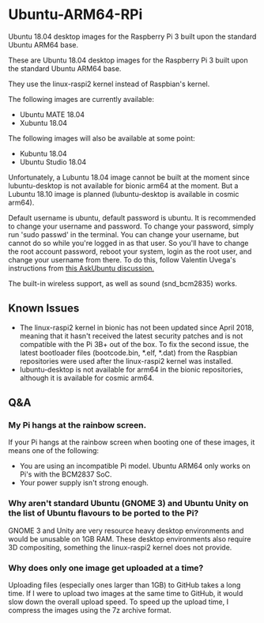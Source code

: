 # Ubuntu-ARM64-RPi
Ubuntu 18.04 desktop images for the Raspberry Pi 3 built upon the standard Ubuntu ARM64 base.

These are Ubuntu 18.04 desktop images for the Raspberry Pi 3 built upon the standard Ubuntu ARM64 base.

They use the linux-raspi2 kernel instead of Raspbian's kernel. 

The following images are currently available:

* Ubuntu MATE 18.04
* Xubuntu 18.04

The following images will also be available at some point:

* Kubuntu 18.04
* Ubuntu Studio 18.04

Unfortunately, a Lubuntu 18.04 image cannot be built at the moment since lubuntu-desktop is not available for bionic arm64 at the moment. But a Lubuntu 18.10 image is planned (lubuntu-desktop is available in cosmic arm64).

Default username is ubuntu, default password is ubuntu. It is recommended to change your username and password. To change your password, simply run 'sudo passwd' in the terminal. You can change your username, but cannot do so while you're logged in as that user. So you'll have to change the root account password, reboot your system, login as the root user, and change your username from there. To do this, follow Valentin Uvega's instructions from <a href="https://askubuntu.com/questions/34074/how-do-i-change-my-username">this AskUbuntu discussion.</a>

The built-in wireless support, as well as sound (snd_bcm2835) works.

## Known Issues
* The linux-raspi2 kernel in bionic has not been updated since April 2018, meaning that it hasn't received the latest security patches and is not compatible with the Pi 3B+ out of the box. To fix the second issue, the latest bootloader files (bootcode.bin, *.elf, *.dat) from the Raspbian repositories were used after the linux-raspi2 kernel was installed.
* lubuntu-desktop is not available for arm64 in the bionic repositories, although it is available for cosmic arm64.

## Q&A

### My Pi hangs at the rainbow screen.

If your Pi hangs at the rainbow screen when booting one of these images, it means one of the following:

* You are using an incompatible Pi model. Ubuntu ARM64 only works on Pi's with the BCM2837 SoC.
* Your power supply isn't strong enough.

### Why aren't standard Ubuntu (GNOME 3) and Ubuntu Unity on the list of Ubuntu flavours to be ported to the Pi?

GNOME 3 and Unity are very resource heavy desktop environments and would be unusable on 1GB RAM. These desktop environments also require 3D compositing, something the linux-raspi2 kernel does not provide.

### Why does only one image get uploaded at a time? 

Uploading files (especially ones larger than 1GB) to GitHub takes a long time. If I were to upload two images at the same time to GitHub, it would slow down the overall upload speed. To speed up the upload time, I compress the images using the 7z archive format.
